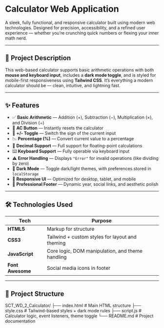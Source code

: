 #  Calculator Web Application

A sleek, fully functional, and responsive calculator built using modern web technologies. Designed for precision, accessibility, and a refined user experience — whether you’re crunching quick numbers or flexing your inner math nerd.

---

## 🚀 Project Description

This web-based calculator supports basic arithmetic operations with both **mouse and keyboard input**, includes a **dark mode toggle**, and is styled for mobile-first responsiveness using **Tailwind CSS**. It’s everything a modern calculator should be — clean, intuitive, and lightning fast.

---

## ✨ Features

- ✅ **Basic Arithmetic** — Addition (+), Subtraction (−), Multiplication (×), and Division (÷)
- 🔄 **AC Button** — Instantly resets the calculator
- 🔁 **+/- Toggle** — Switch the sign of the current input
- 📉 **Percentage (%)** — Convert current value to a percentage
- 🧮 **Decimal Support** — Full support for floating-point calculations
- ⌨️ **Keyboard Support** — Fully operable via keyboard input
- ⚠️ **Error Handling** — Displays `"Error"` for invalid operations (like dividing by zero)
- 🎨 **Dark Mode** — Toggle dark/light themes, with preferences stored in `localStorage`
- 📱 **Responsive UI** — Optimized for desktop, tablet, and mobile
- 📎 **Professional Footer** — Dynamic year, social links, and aesthetic polish

---

## 🛠 Technologies Used

| Tech            | Purpose                                              |
|-----------------|------------------------------------------------------|
| **HTML5**       | Markup for structure                                 |
| **CSS3**        | Tailwind + custom styles for layout and theming     |
| **JavaScript**  | Core logic, DOM manipulation, and theme handling    |
| **Font Awesome**| Social media icons in footer                        |

---

## 📂 Project Structure

SCT_WD_2_Calculator/
├── index.html # Main HTML structure
├── style.css # Tailwind-based styles + dark mode rules
├── script.js # Calculator logic, event listeners, theme toggle
└── README.md # Project documentation